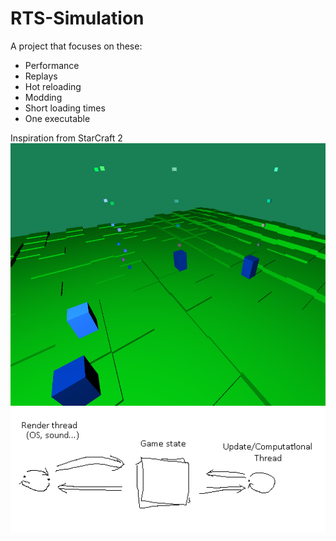 # RTS-Simulation
A project that focuses on these:
- Performance
- Replays
- Hot reloading
- Modding
- Short loading times
- One executable

Inspiration from StarCraft 2
![](docs/img/game.png)
![](docs/img/code-flow.png)
